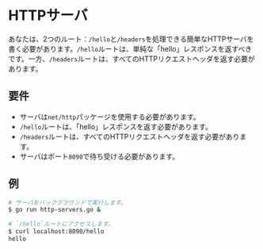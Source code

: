 # HTTPサーバ

あなたは、2つのルート：`/hello`と`/headers`を処理できる簡単なHTTPサーバを書く必要があります。`/hello`ルートは、単純な「hello」レスポンスを返すべきです。一方、`/headers`ルートは、すべてのHTTPリクエストヘッダを返す必要があります。

## 要件

- サーバは`net/http`パッケージを使用する必要があります。
- `/hello`ルートは、「hello」レスポンスを返す必要があります。
- `/headers`ルートは、すべてのHTTPリクエストヘッダを返す必要があります。
- サーバはポート`8090`で待ち受ける必要があります。

## 例

```sh
# サーバをバックグラウンドで実行します。
$ go run http-servers.go &

# `/hello`ルートにアクセスします。
$ curl localhost:8090/hello
hello
```
